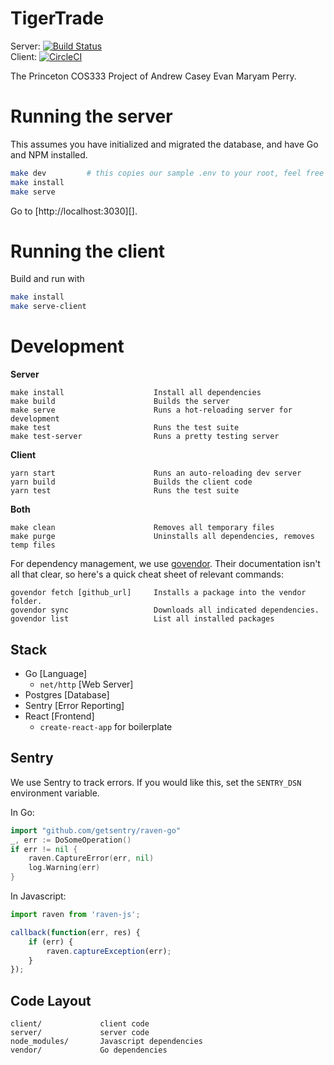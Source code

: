 # TigerTrade 

Server: [![Build Status](https://travis-ci.com/casey-chow/tigertrade.svg?token=n7qYoTpmELGRfaEv2AM7&branch=master)](https://travis-ci.com/casey-chow/tigertrade)  
Client: [![CircleCI](https://circleci.com/gh/casey-chow/tigertrade.svg?style=svg&circle-token=867a4bc4ca198e357b5dd0409c6becdf880a0596)](https://circleci.com/gh/casey-chow/tigertrade)

The Princeton COS333 Project of Andrew Casey Evan Maryam Perry.

# Running the server

This assumes you have initialized and migrated the database, and have Go and NPM installed.

```sh
make dev         # this copies our sample .env to your root, feel free to modify
make install
make serve
```

Go to [http://localhost:3030][].

# Running the client

Build and run with

```sh
make install
make serve-client
```

# Development

**Server**

```
make install                    Install all dependencies
make build                      Builds the server
make serve                      Runs a hot-reloading server for development
make test                       Runs the test suite
make test-server                Runs a pretty testing server
```

**Client**
```
yarn start                      Runs an auto-reloading dev server
yarn build                      Builds the client code
yarn test                       Runs the test suite
```

**Both**
```
make clean                      Removes all temporary files
make purge                      Uninstalls all dependencies, removes temp files
```

For dependency management, we use
[govendor](https://github.com/kardianos/govendor). Their documentation isn't
all that clear, so here's  a quick cheat sheet of relevant commands:

```
govendor fetch [github_url]     Installs a package into the vendor folder.
govendor sync                   Downloads all indicated dependencies.
govendor list                   List all installed packages
```

## Stack

- Go [Language]
    - `net/http` [Web Server]
- Postgres [Database]
- Sentry [Error Reporting]
- React [Frontend]
    - `create-react-app` for boilerplate

## Sentry

We use Sentry to track errors. If you would like this, set the `SENTRY_DSN`
environment variable.

In Go:

```go
import "github.com/getsentry/raven-go"
_, err := DoSomeOperation()
if err != nil {
    raven.CaptureError(err, nil)
    log.Warning(err)
}
```

In Javascript:

```js
import raven from 'raven-js';

callback(function(err, res) {
    if (err) {
        raven.captureException(err);
    }
});
```


## Code Layout

```
client/             client code
server/             server code
node_modules/       Javascript dependencies
vendor/             Go dependencies
```

